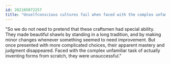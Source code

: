 ```yaml
---
id: 202105072257 
title: "Unselfconscious cultures fail when faced with the complex unfamiliar task of actually inventing forms from scratch"
---
```

"So we do not need to pretend that these craftsmen had special ability. They made beautiful shawls by standing in a long tradition, and by making minor changes whenever some­thing seemed to need improvement. But once presented with more complicated choices, their apparent mastery and judgment disappeared. Faced with the complex unfamiliar task of actually inventing forms from scratch, they were unsuccessful."